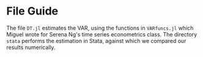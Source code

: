# File Guide
The file `DT.jl` estimates the VAR, using the functions
in `VARfuncs.jl` which Miguel wrote for Serena Ng's time series
econometrics class. The directory `stata` performs the estimation
in Stata, against which we compared our results numerically. 